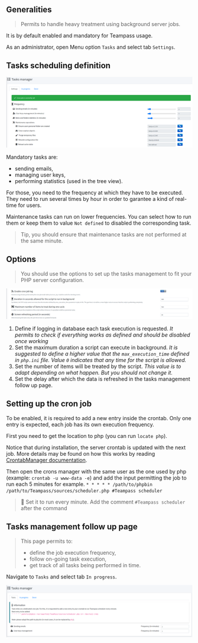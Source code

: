 <!-- docs/manage/tasks.md -->

## Generalities

> Permits to handle heavy treatment using background server jobs. 

It is by default enabled and mandatory for Teampass usage.

As an administrator, open Menu option `Tasks` and select tab `Settings`.

## Tasks scheduling definition

![Settings tasks options](../_media/tp3_tasks_04.png)

Mandatory tasks are:
* sending emails,
* managing user keys,
* performing statistics (used in the tree view).

For those, you need to the frequency at which they have to be executed.
They need to run several times by hour in order to garantee a kind of real-time for users.

Maintenance tasks can run on lower frequencies. You can select how to run them or keep them to value `Not defined` to disabled the corresponding task.

> Tip, you should ensure that maintenance tasks are not performed at the same minute.

## Options

> You should use the options to set up the tasks management to fit your PHP server configuration.


![Settings tasks options](../_media/tp3_tasks_05.png)

1. Define if logging in database each task execution is requested.
_It permits to check if everything works as defined and should be disabled once working_
2. Set the maximum duration a script can execute in background. 
_It is suggested to define a higher value that the `max_execution_time` defined in `php.ini` file. Value `0` indicates that any time for the script is allowed._ 
1. Set the number of items will be treated by the script.
_This value is to adapt depending on what happen. But you should not change it._
1. Set the delay after which the data is refreshed in the tasks management follow up page.


## Setting up the cron job

To be enabled, it is required to add a new entry inside the crontab.
Only one entry is expected, each job has its own execution frequency.

First you need to get the location to php (you can run `locate php`).

Notice that during installation, the server crontab is updated with the next job.
More details may be found on how this works by reading [CrontabManager documentation](https://github.com/TiBeN/CrontabManager).

Then open the crons manager with the same user as the one used by php (example: `crontab -u www-data -e`)
and add the input permitting the job to run each 5 minutes for example.
``* * * * * /path/to/phpbin /path/to/Teampass/sources/scheduler.php #Teampass scheduler``

> :pushpin: 
> Set it to run every minute.
> Add the comment `#Teampass scheduler` after the command

## Tasks management follow up page

> This page permits to:
> * define the job execution frequency,
> * follow on-going task execution,
> * get track of all tasks being performed in time.

Navigate to `Tasks` and select tab `In progress`.

![Settings tasks definition](../_media/settings_tasks_options_02.png)